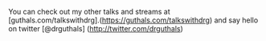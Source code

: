 You can check out my other talks and streams at [guthals.com/talkswithdrg].(https://guthals.com/talkswithdrg) and say hello on twitter [@drguthals]
(http://twitter.com/drguthals)
